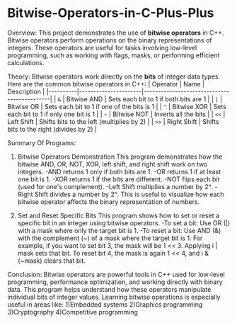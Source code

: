 # Bitwise-Operators-in-C-Plus-Plus

Overview:
This project demonstrates the use of **bitwise operators** in C++.
Bitwise operators perform operations on the binary representations of integers. 
These operators are useful for tasks involving low-level programming, such as working with flags, masks, or performing efficient calculations.

Theory:
Bitwise operators work directly on the **bits** of integer data types.
Here are the common bitwise operators in C++:
| Operator | Name                 | Description                                 |
|----------|----------------------|---------------------------------------------|
| `&`      | Bitwise AND          | Sets each bit to 1 if both bits are 1       |
| `|`      | Bitwise OR           | Sets each bit to 1 if one of the bits is 1  |
| `^`      | Bitwise XOR          | Sets each bit to 1 if only one bit is 1     |
| `~`      | Bitwise NOT          | Inverts all the bits                        |
| `<<`     | Left Shift           | Shifts bits to the left (multiplies by 2)   |
| `>>`     | Right Shift          | Shifts bits to the right (divides by 2)     |


Summary Of Programs:

1. Bitwise Operators Demonstration
This program demonstrates how the bitwise AND, OR, NOT, XOR, left shift, and right shift work on two integers.
-AND returns 1 only if both bits are 1.
-OR returns 1 if at least one bit is 1.
-XOR returns 1 if the bits are different.
-NOT flips each bit (used for one's complement).
-Left Shift multiplies a number by 2ⁿ.
-Right Shift divides a number by 2ⁿ.
This is useful to visualize how each bitwise operator affects the binary representation of numbers.

2. Set and Reset Specific Bits
This program shows how to set or reset a specific bit in an integer using bitwise operators.
-To set a bit: Use OR (|) with a mask where only the target bit is 1.
-To reset a bit: Use AND (&) with the complement (~) of a mask where the target bit is 1.
For example, if you want to set bit 3, the mask will be 1 << 3. Applying i | mask sets that bit.
To reset bit 4, the mask is again 1 << 4, and i & (~mask) clears that bit.

Conclusion:
Bitwise operators are powerful tools in C++ used for low-level programming, performance optimization, and working directly with binary data. This program helps understand how these operators manipulate individual bits of integer values.
Learning bitwise operations is especially useful in areas like:
1)Embedded systems
2)Graphics programming
3)Cryptography
4)Competitive programming
